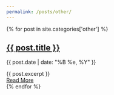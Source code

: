 ```yaml
---
permalink: /posts/other/
---
```


<div class="posts">
  {% for post in site.categories['other'] %}
    <article class="post">
      <h1>
          <a href="{{ site.baseurl }}{{ post.url }}">{{ post.title }}</a>
      </h1>
      <div>
        <p class="post_date">{{ post.date | date: "%B %e, %Y" }}</p>
      </div>
      <div class="entry">
        {{ post.excerpt }}
      </div>
      <a href="{{ site.baseurl }}{{ post.url }}" class="read-more">
          Read More
      </a>
    </article>
  {% endfor %}
</div>
